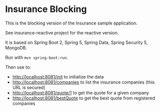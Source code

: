 # Insurance Blocking

This is the blocking version of the Insurance sample application.

See insurance-reactive project for the reactive version.

It is based on Spring Boot 2, Spring 5, Spring Data, Spring Security 5, MongoDB.

Run with `mvn spring-boot:run`.

Then use to:
- <http://localhost:8081/init> to initialize the data
- <http://localhost:8081/companies> to list the insurance companies (this URL is secured)
- <http://localhost:8081/quote/1> to get the quote for a given company
- <http://localhost:8081/bestQuote> to get the best quote from registered companies
